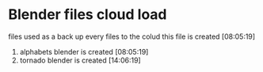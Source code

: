 # Blender files cloud load
files used as a back up every files to the colud 
this file is created [08:05:19]
1. alphabets blender is created [08:05:19]
2. tornado blender is created [14:06:19]
